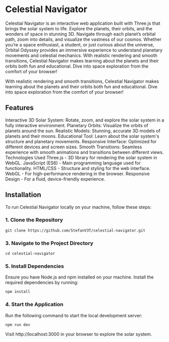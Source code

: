 # Celestial Navigator
Celestial Navigator is an interactive web application built with Three.js that brings the solar system to life. Explore the planets, their orbits, and the wonders of space in stunning 3D. 
Navigate through each planet’s orbital path, zoom into details, and visualize the vastness of our cosmos. 
Whether you’re a space enthusiast, a student, or just curious about the universe, Orbital Odyssey provides an immersive experience to understand planetary movements and celestial mechanics. 
With realistic rendering and smooth transitions, Celestial Navigator makes learning about the planets and their orbits both fun and educational. Dive into space exploration from the comfort of your browser!

With realistic rendering and smooth transitions, Celestial Navigator makes learning about the planets and their orbits both fun and educational. Dive into space exploration from the comfort of your browser!

## Features
Interactive 3D Solar System: Rotate, zoom, and explore the solar system in a fully interactive environment.
Planetary Orbits: Visualize the orbits of planets around the sun.
Realistic Models: Stunning, accurate 3D models of planets and their moons.
Educational Tool: Learn about the solar system's structure and planetary movements.
Responsive Interface: Optimized for different devices and screen sizes.
Smooth Transitions: Seamless experience with smooth animations and transitions between different views.
Technologies Used
Three.js - 3D library for rendering the solar system in WebGL.
JavaScript (ES6) - Main programming language used for functionality.
HTML/CSS - Structure and styling for the web interface.
WebGL - For high-performance rendering in the browser.
Responsive Design - For a fluid, device-friendly experience.

## Installation
To run Celestial Navigator locally on your machine, follow these steps:

### 1. Clone the Repository
```
git clone https://github.com/StefanV3T/celestial-navigator.git
```

### 3. Navigate to the Project Directory
```
cd celestial-navigator
```

### 5. Install Dependencies
Ensure you have Node.js and npm installed on your machine.
Install the required dependencies by running:

```
npm install
```

### 4. Start the Application
Run the following command to start the local development server:

```
npm run dev
```
Visit http://localhost:3000 in your browser to explore the solar system.
